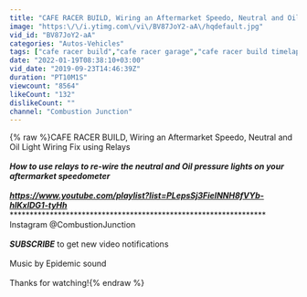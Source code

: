 ```yaml
---
title: "CAFE RACER BUILD, Wiring an Aftermarket Speedo, Neutral and Oil Light Wiring Fix using Relays"
image: "https:\/\/i.ytimg.com\/vi\/BV87JoY2-aA\/hqdefault.jpg"
vid_id: "BV87JoY2-aA"
categories: "Autos-Vehicles"
tags: ["cafe racer build","cafe racer garage","cafe racer build timelapse"]
date: "2022-01-19T08:38:10+03:00"
vid_date: "2019-09-23T14:46:39Z"
duration: "PT10M1S"
viewcount: "8564"
likeCount: "132"
dislikeCount: ""
channel: "Combustion Junction"
---
```

{% raw %}CAFE RACER BUILD, Wiring an Aftermarket Speedo, Neutral and Oil Light Wiring Fix using Relays<br />**************************************************************************<br />How to use relays to re-wire the neutral and Oil pressure lights on your aftermarket speedometer<br />*********************************************************************<br /><a rel="nofollow" target="blank" href="https://www.youtube.com/playlist?list=PLepsSj3FielNNH8fVYb-hlKxlDG1-tyHh">https://www.youtube.com/playlist?list=PLepsSj3FielNNH8fVYb-hlKxlDG1-tyHh</a><br />*********************************************************************<br />Instagram @CombustionJunction<br /><br />***SUBSCRIBE*** to get new video notifications<br /><br />Music by Epidemic sound<br /><br />Thanks for watching!{% endraw %}
